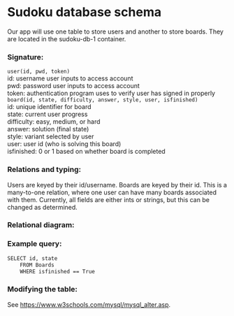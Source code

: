 # Sudoku database schema
Our app will use one table to store users and another to store boards. They are located in the sudoku-db-1 container.

### Signature:
`user(id, pwd, token)`  
id: username user inputs to access account  
pwd: password user inputs to access account  
token: authentication program uses to verify user has signed in properly  
`board(id, state, difficulty, answer, style, user, isfinished)`  
id: unique identifier for board  
state: current user progress  
difficulty: easy, medium, or hard  
answer: solution (final state)  
style: variant selected by user  
user: user id (who is solving this board)  
isfinished: 0 or 1 based on whether board is completed  

### Relations and typing:
Users are keyed by their id/username. Boards are keyed by their id. This is a many-to-one relation, where one user can have many boards associated with them. Currently, all fields are either ints or strings, but this can be changed as determined.

### Relational diagram:


### Example query:
```sh 
SELECT id, state
    FROM Boards
    WHERE isfinished == True
```

### Modifying the table:
See https://www.w3schools.com/mysql/mysql_alter.asp.